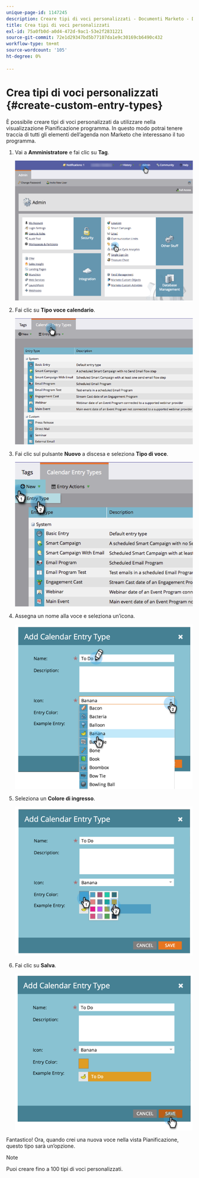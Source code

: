 ```yaml
---
unique-page-id: 1147245
description: Creare tipi di voci personalizzati - Documenti Marketo - Documentazione del prodotto
title: Crea tipi di voci personalizzati
exl-id: 75a0fb0d-a0d4-472d-9ac1-53e2f2831221
source-git-commit: 72e1d29347bd5b77107da1e9c30169cb6490c432
workflow-type: tm+mt
source-wordcount: '105'
ht-degree: 0%

---
```


# Crea tipi di voci personalizzati {#create-custom-entry-types}

È possibile creare tipi di voci personalizzati da utilizzare nella visualizzazione Pianificazione programma. In questo modo potrai tenere traccia di tutti gli elementi dell’agenda non Marketo che interessano il tuo programma.

1. Vai a **Amministratore** e fai clic su **Tag**.

   ![](assets/admintags.png)

1. Fai clic su **Tipo voce calendario**.

   ![](assets/image2014-9-15-15-3a41-3a33.png)

1. Fai clic sul pulsante **Nuovo** a discesa e seleziona **Tipo di voce**.

   ![](assets/image2014-9-15-15-3a41-3a58.png)

1. Assegna un nome alla voce e seleziona un’icona.

   ![](assets/image2014-9-15-16-3a11-3a24.png)

1. Seleziona un **Colore di ingresso**.

   ![](assets/image2014-9-15-16-3a3-3a55.png)

1. Fai clic su **Salva**.

   ![](assets/image2014-9-15-16-3a4-3a14.png)

Fantastico! Ora, quando crei una nuova voce nella vista Pianificazione, questo tipo sarà un’opzione.

>[!NOTE]
>
>Puoi creare fino a 100 tipi di voci personalizzati.
